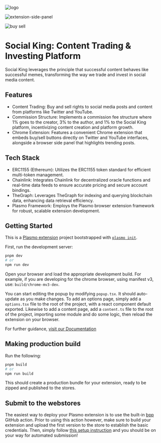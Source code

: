 
![logo](https://github.com/losdwind/ext-social-king/assets/4186909/1d891156-e86a-473b-a3c6-c8dca30b3b3a)


![extension-side-panel](https://github.com/losdwind/ext-social-king/assets/4186909/1f1acf5b-0e0b-4b58-bcaa-d2464b879316)


![buy sell](https://github.com/losdwind/ext-social-king/assets/4186909/4fa182ef-007d-4ec3-88f1-31f1191e2036)


# Social King: Content Trading & Investing Platform
Social King leverages the principle that successful content behaves like successful memes, transforming the way we trade and invest in social media content.


## Features
- Content Trading: Buy and sell rights to social media posts and content from platforms like Twitter and YouTube.
- Commission Structure: Implements a commission fee structure where 1% goes to the creator, 3% to the author, and 1% to the Social King platform, incentivizing content creation and platform growth.
- Chrome Extension: Features a convenient Chrome extension that embeds buy/sell buttons directly on Twitter and YouTube interfaces, alongside a browser side panel that highlights trending posts.

  
## Tech Stack
- ERC1155 (Ethereum): Utilizes the ERC1155 token standard for efficient multi-token management.
- Chainlink: Integrates Chainlink for decentralized oracle functions and real-time data feeds to ensure accurate pricing and secure account bindings.
- TheGraph: Leverages TheGraph for indexing and querying blockchain data, enhancing data retrieval efficiency.
- Plasmo Framework: Employs the Plasmo browser extension framework for robust, scalable extension development.
  

## Getting Started

This is a [Plasmo extension](https://docs.plasmo.com/) project bootstrapped with [`plasmo init`](https://www.npmjs.com/package/plasmo).

First, run the development server:

```bash
pnpm dev
# or
npm run dev
```

Open your browser and load the appropriate development build. For example, if you are developing for the chrome browser, using manifest v3, use: `build/chrome-mv3-dev`.

You can start editing the popup by modifying `popup.tsx`. It should auto-update as you make changes. To add an options page, simply add a `options.tsx` file to the root of the project, with a react component default exported. Likewise to add a content page, add a `content.ts` file to the root of the project, importing some module and do some logic, then reload the extension on your browser.

For further guidance, [visit our Documentation](https://docs.plasmo.com/)

## Making production build

Run the following:

```bash
pnpm build
# or
npm run build
```

This should create a production bundle for your extension, ready to be zipped and published to the stores.

## Submit to the webstores

The easiest way to deploy your Plasmo extension is to use the built-in [bpp](https://bpp.browser.market) GitHub action. Prior to using this action however, make sure to build your extension and upload the first version to the store to establish the basic credentials. Then, simply follow [this setup instruction](https://docs.plasmo.com/framework/workflows/submit) and you should be on your way for automated submission!
